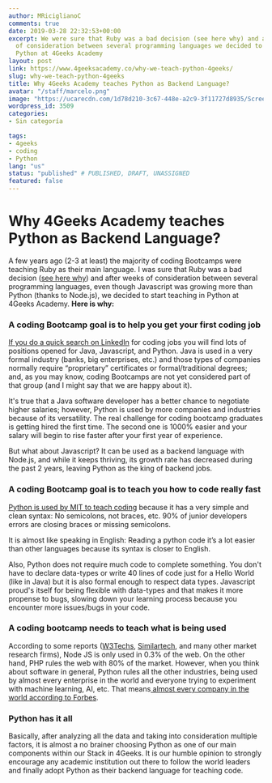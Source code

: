 ```yaml
---
author: MRiciglianoC
comments: true
date: 2019-03-28 22:32:53+00:00
excerpt: We were sure that Ruby was a bad decision (see here why) and after weeks
  of consideration between several programming languages we decided to start teaching
  Python at 4Geeks Academy
layout: post
link: https://www.4geeksacademy.co/why-we-teach-python-4geeks/
slug: why-we-teach-python-4geeks
title: Why 4Geeks Academy teaches Python as Backend Language?
avatar: "/staff/marcelo.png"
image: "https://ucarecdn.com/1d78d210-3c67-448e-a2c9-3f11727d8935/ScreenShot20190328at62555PM.png"
wordpress_id: 3509
categories:
- Sin categoría

tags:
- 4geeks
- coding
- Python
lang: "us"
status: "published" # PUBLISHED, DRAFT, UNASSIGNED
featured: false
---
```


# **Why 4Geeks Academy teaches Python as Backend Language?**


A few years ago (2-3 at least) the majority of coding Bootcamps were teaching Ruby as their main language. I was sure that Ruby was a bad decision ([see here why](https://www.linkedin.com/pulse/rip-ruby-rails-thanks-everything-alejandro-s%C3%A1nchez/)) and after weeks of consideration between several programming languages, even though Javascript was growing more than Python (thanks to Node.js), we decided to start teaching in Python at 4Geeks Academy. **Here is why:**


### **A coding Bootcamp goal is to help you get your first coding job**


[If you do a quick search on LinkedIn](https://www.linkedin.com/jobs/search/?keywords=software%20developer) for coding jobs you will find lots of positions opened for Java, Javascript, and Python. Java is used in a very formal industry (banks, big enterprises, etc.) and those types of companies normally require “proprietary” certificates or formal/traditional degrees; and, as you may know, coding Bootcamps are not yet considered part of that group (and I might say that we are happy about it).

It's true that a Java software developer has a better chance to negotiate higher salaries; however, Python is used by more companies and industries because of its versatility. The real challenge for coding bootcamp graduates is getting hired the first time. The second one is 1000% easier and your salary will begin to rise faster after your first year of experience.

But what about Javascript? It can be used as a backend language with Node.js, and while it keeps thriving, its growth rate has decreased during the past 2 years, leaving Python as the king of backend jobs.


### **A coding Bootcamp goal is to teach you how to code really fast**


[Python is used by MIT to teach coding](https://ocw.mit.edu/courses/electrical-engineering-and-computer-science/6-0001-introduction-to-computer-science-and-programming-in-python-fall-2016/) because it has a very simple and clean syntax: No semicolons, not braces, etc. 90% of junior developers errors are closing braces or missing semicolons.

It is almost like speaking in English: Reading a python code it’s a lot easier than other languages because its syntax is closer to English.

Also, Python does not require much code to complete something. You don't have to declare data-types or write 40 lines of code just for a Hello World (like in Java) but it is also formal enough to respect data types. Javascript proud's itself for being flexible with data-types and that makes it more propense to bugs, slowing down your learning process because you encounter more issues/bugs in your code.


### **A coding bootcamp needs to teach what is being used**


According to some reports ([W3Techs](https://w3techs.com/technologies/details/ws-nodejs/all/all), [Similartech](https://www.similartech.com/technologies/nodejs), and many other market research firms), Node JS is only used in 0.3% of the web. On the other hand, PHP rules the web with 80% of the market. However, when you think about software in general, Python rules all the other industries, being used by almost every enterprise in the world and everyone trying to experiment with machine learning, AI, etc. That means[ almost every company in the world according to Forbes](https://www.forbes.com/sites/bernardmarr/2018/12/03/5-important-artificial-intelligence-predictions-for-2019-everyone-should-read/#2774f6a6319f).


### **Python has it all**


Basically, after analyzing all the data and taking into consideration multiple factors, it is almost a no brainer choosing Python as one of our main components within our Stack in 4Geeks. It is our humble opinion to strongly encourage any academic institution out there to follow the world leaders and finally adopt Python as their backend language for teaching code.
